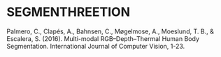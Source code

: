 SEGMENTHREETION
===============
Palmero, C., Clapés, A., Bahnsen, C., Møgelmose, A., Moeslund, T. B., & Escalera, S. (2016). Multi-modal RGB–Depth–Thermal Human Body Segmentation. International Journal of Computer Vision, 1-23.
